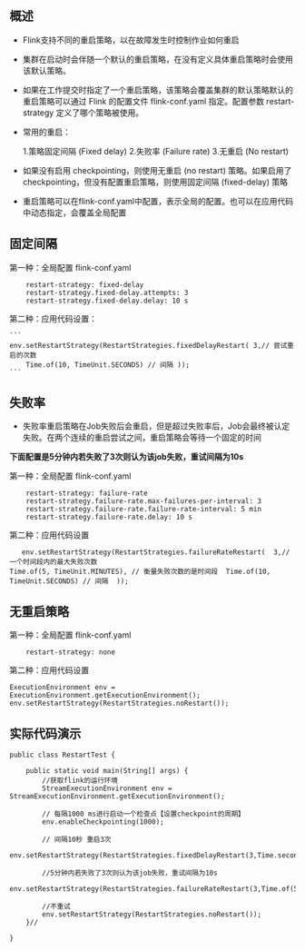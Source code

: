 
## 概述

* Flink支持不同的重启策略，以在故障发生时控制作业如何重启
* 集群在启动时会伴随一个默认的重启策略，在没有定义具体重启策略时会使用该默认策略。 
* 如果在工作提交时指定了一个重启策略，该策略会覆盖集群的默认策略默认的重启策略可以通过 Flink 的配置文件 flink-conf.yaml 指定。配置参数 restart-strategy 定义了哪个策略被使用。
* 常用的重启：

    1.策略固定间隔 (Fixed delay)
    2.失败率 (Failure rate)
    3.无重启 (No restart)

* 如果没有启用 checkpointing，则使用无重启 (no restart) 策略。如果启用了 checkpointing，但没有配置重启策略，则使用固定间隔 (fixed-delay) 策略
* 重启策略可以在flink-conf.yaml中配置，表示全局的配置。也可以在应用代码中动态指定，会覆盖全局配置

## 固定间隔

第一种：全局配置 flink-conf.yaml
```
	restart-strategy: fixed-delay 
	restart-strategy.fixed-delay.attempts: 3 
	restart-strategy.fixed-delay.delay: 10 s
```
第二种：应用代码设置：
	
    ```
    env.setRestartStrategy(RestartStrategies.fixedDelayRestart( 3,// 尝试重启的次数 
        Time.of(10, TimeUnit.SECONDS) // 间隔 ));
    ```

## 失败率

* 失败率重启策略在Job失败后会重启，但是超过失败率后，Job会最终被认定失败。在两个连续的重启尝试之间，重启策略会等待一个固定的时间

**下面配置是5分钟内若失败了3次则认为该job失败，重试间隔为10s**

第一种：全局配置 flink-conf.yaml
```
    restart-strategy: failure-rate  
	restart-strategy.failure-rate.max-failures-per-interval: 3  
	restart-strategy.failure-rate.failure-rate-interval: 5 min  
	restart-strategy.failure-rate.delay: 10 s
```
    
第二种：应用代码设置

```
   env.setRestartStrategy(RestartStrategies.failureRateRestart(  3,//一个时间段内的最大失败次数  
Time.of(5, TimeUnit.MINUTES), // 衡量失败次数的是时间段  Time.of(10, TimeUnit.SECONDS) // 间隔  ));
```

## 无重启策略

第一种：全局配置 flink-conf.yaml

```
	restart-strategy: none
```

第二种：应用代码设置
```
ExecutionEnvironment env = ExecutionEnvironment.getExecutionEnvironment(); 	env.setRestartStrategy(RestartStrategies.noRestart());

```


## 实际代码演示

```
public class RestartTest {

    public static void main(String[] args) {
        //获取flink的运行环境
        StreamExecutionEnvironment env = StreamExecutionEnvironment.getExecutionEnvironment();

        // 每隔1000 ms进行启动一个检查点【设置checkpoint的周期】
        env.enableCheckpointing(1000);

        // 间隔10秒 重启3次
        env.setRestartStrategy(RestartStrategies.fixedDelayRestart(3,Time.seconds(10)));

        //5分钟内若失败了3次则认为该job失败，重试间隔为10s
        env.setRestartStrategy(RestartStrategies.failureRateRestart(3,Time.of(5,TimeUnit.MINUTES),Time.of(10,TimeUnit.SECONDS)));

        //不重试
        env.setRestartStrategy(RestartStrategies.noRestart());
    }//

}
```

